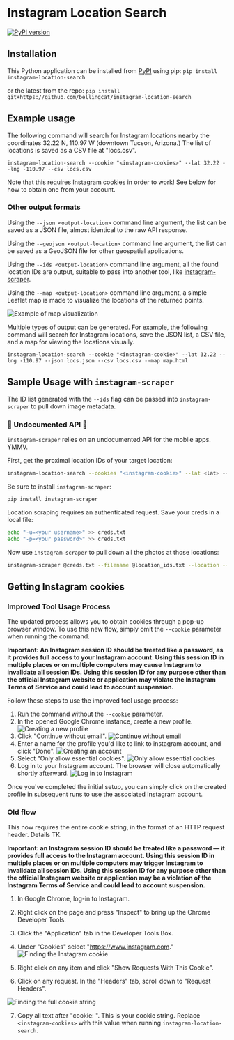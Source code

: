 # Instagram Location Search

[![PyPI version](https://badge.fury.io/py/instagram-location-search.svg)](https://badge.fury.io/py/instagram-location-search)
## Installation
This Python application can be installed from [PyPI](https://pypi.org/project/instagram-location-search/) using pip:
`pip install instagram-location-search`

or the latest from the repo:
`pip install git+https://github.com/bellingcat/instagram-location-search`

## Example usage

The following command will search for Instagram locations nearby the coordinates 32.22 N, 110.97 W (downtown Tucson, Arizona.) The list of locations is saved as a CSV file at "locs.csv".

```instagram-location-search --cookie "<instagram-cookies>" --lat 32.22 --lng -110.97 --csv locs.csv```

Note that this requires Instagram cookies in order to work! See below for how to obtain one from your account.

### Other output formats

Using the `--json <output-location>` command line argument, the list can be saved as a JSON file, almost identical to the raw API response.

Using the `--geojson <output-location>` command line argument, the list can be saved as a GeoJSON file for other geospatial applications.

Using the `--ids <output-location>` command line argument, all the found location IDs are output, suitable to pass into another tool, like [instagram-scraper](https://github.com/arc298/instagram-scraper).

Using the `--map <output-location>` command line argument, a simple Leaflet map is made to visualize the locations of the returned points.

![Example of map visualization](docs/map-example.png)

Multiple types of output can be generated. For example, the following command will search for Instagram locations, save the JSON list, a CSV file, and a map for viewing the locations visually.

```instagram-location-search --cookie "<instagram-cookie>" --lat 32.22 --lng -110.97 --json locs.json --csv locs.csv --map map.html```

## Sample Usage with `instagram-scraper`
The ID list generated with the `--ids` flag can be passed into `instagram-scraper` to pull down image metadata.

### :rotating_light: Undocumented API :rotating_light:
`instagram-scraper` relies on an undocumented API for the mobile apps. YMMV.

First, get the proximal location IDs of your target location:
```sh
instagram-location-search --cookies "<instagram-cookie>" --lat <lat> --lng <lng> --ids location_ids.txt
```

Be sure to install `instagram-scraper`:
```
pip install instagram-scraper
```

Location scraping requires an authenticated request. Save your creds in a local file:
```sh
echo "-u=<your username>" >> creds.txt
echo "-p=<your password>" >> creds.txt
```

Now use `instagram-scraper` to pull down all the photos at those locations:
```sh
instagram-scraper @creds.txt --filename @location_ids.txt --location --include-location --destination <output dir>
```

## Getting Instagram cookies

### Improved Tool Usage Process

The updated process allows you to obtain cookies through a pop-up browser window. To use this new flow, simply omit the `--cookie` parameter when running the command.

__Important: An Instagram session ID should be treated like a password, as it provides full access to your Instagram account. Using this session ID in multiple places or on multiple computers may cause Instagram to invalidate all session IDs. Using this session ID for any purpose other than the official Instagram website or application may violate the Instagram Terms of Service and could lead to account suspension.__

Follow these steps to use the improved tool usage process:

1. Run the command without the `--cookie` parameter.
2. In the opened Google Chrome instance, create a new profile.
   ![Creating a new profile](docs/selenium1.png)
3. Click "Continue without email".
   ![Continue without email](docs/selenium2.png)
4. Enter a name for the profile you'd like to link to instagram account, and click "Done".
   ![Creating an account](docs/selenium3.png)
5. Select "Only allow essential cookies".
   ![Only allow essential cookies](docs/selenium4.png)
6. Log in to your Instagram account. The browser will close automatically shortly afterward.
   ![Log in to Instagram](docs/selenium5.png)

Once you've completed the initial setup, you can simply click on the created profile in subsequent runs to use the associated Instagram account.


### Old flow
This now requires the entire cookie string, in the format of an HTTP request header. Details TK.

__Important: an Instagram session ID should be treated like a password — it provides full access to the Instagram account. Using this session ID in multiple places or on multiple computers may trigger Instagram to invalidate all session IDs. Using this session ID for any purpose other than the official Instagram website or application may be a violation of the Instagram Terms of Service and could lead to account suspension.__

1. In Google Chrome, log-in to Instagram.
2. Right click on the page and press "Inspect" to bring up the Chrome Developer Tools.
3. Click the "Application" tab in the Developer Tools Box.
4. Under "Cookies" select "https://www.instagram.com."
![Finding the Instagram cookie](docs/cookies.jpg)

5. Right click on any item and click "Show Requests With This Cookie".
6. Click on any request. In the "Headers" tab, scroll down to "Request Headers".

![Finding the full cookie string](docs/cookies2.png)

7. Copy all text after "cookie: ". This is your cookie string. Replace `<instagram-cookies>` with this value when running `instagram-location-search`.
